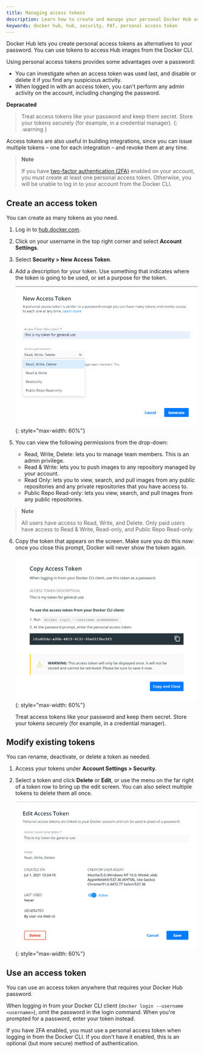 ```yaml
---
title: Managing access tokens
description: Learn how to create and manage your personal Docker Hub access tokens to securely push and pull images programmatically.
keywords: docker hub, hub, security, PAT, personal access token
---
```


Docker Hub lets you create personal access tokens as alternatives to your password. You can use tokens to access Hub images from the Docker CLI.

Using personal access tokens provides some advantages over a password:
* You can investigate when an access token was used last, and disable or delete it if you find any suspicious activity.
* When logged in with an access token, you can't perform any admin activity on the account, including changing the password.

**Depracated**
>
> Treat access tokens like your password and keep them secret. Store your
> tokens securely (for example, in a credential manager).
{: .warning }

Access tokens are also useful in building integrations, since you can issue
multiple tokens &ndash; one for each integration &ndash; and revoke them at
any time.

>**Note**
>
> If you have [two-factor authentication (2FA)](/docker-hub/2fa) enabled on
> your account, you must create at least one personal access token. Otherwise,
> you will be unable to log in to your account from the Docker CLI.


## Create an access token

You can create as many tokens as you need.

1. Log in to [hub.docker.com](https://hub.docker.com).

2. Click on your username in the top right corner and select **Account
Settings**.

3. Select **Security > New Access Token**.

4. Add a description for your token. Use something that indicates where
the token is going to be used, or set a purpose for the token.

      ![PAT Menu](images/hub-create-token.png){: style="max-width: 60%"}

5. You can view the following permissions from the drop-down:
     * Read, Write, Delete: lets you to manage team members. This is an admin privilege.
     * Read & Write: lets you to push images to any repository managed by your account.
     * Read Only: lets you to view, search, and pull images from any public repositories and any private repositories that you have access to.
     * Public Repo Read-only: lets you view, search, and pull images from any public repositories.

 >**Note**
 >
 > All users have access to Read, Write, and Delete. Only paid users have
 > access to Read & Write, Read-only, and Public Repo Read-only.

6. Copy the token that appears on the screen. Make sure you do this now:
once you close this prompt, Docker will never show the token again.

      ![Copy Token](images/hub-copy-token.png){: style="max-width: 60%"}

      Treat access tokens like your password and keep them secret. Store your tokens securely (for example, in a credential manager).


## Modify existing tokens

You can rename, deactivate, or delete a token as needed.

1. Access your tokens under **Account Settings > Security**.

2. Select a token and click **Delete** or **Edit**, or use the menu on
the far right of a token row to bring up the edit screen. You can also
select multiple tokens to delete them all once.

      ![Modify Token](images/hub-edit-token.png){: style="max-width: 60%"}


## Use an access token

You can use an access token anywhere that requires your Docker Hub
password.

When logging in from your Docker CLI client (`docker login --username <username>`),
omit the password in the login command. When you're prompted for
a password, enter your token instead.

If you have 2FA enabled, you must use a personal access token when logging in
from the Docker CLI. If you don't have it enabled, this is an optional (but
more secure) method of authentication.